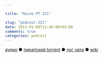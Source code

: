 ```yaml
---

title: "После РТ 221"

slug: "podcast-221"
date: 2011-01-08T13:49:00+03:00
comments: true
categories: podcast
---
```

[аудио](http://cdn.radio-t.com/rt221post.mp3) ● [пиратский torrent](http://pirates.radio-t.com/torrents/rt221post.mp3.torrent) ● [лог чата](http://chat.radio-t.com/logs/radio-t-221.html) ● [wiki](http://wiki.radio-t.com/%D0%9F%D0%BE%D1%81%D0%BB%D0%B5_%D0%A0%D0%A2_221)<audio src="http://cdn.radio-t.com/rt221post.mp3" preload="none">
